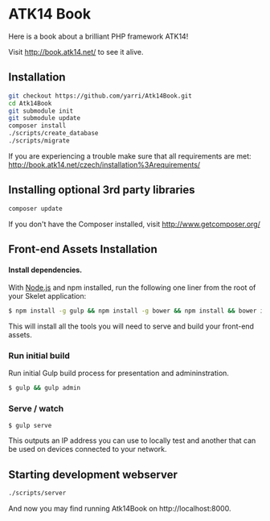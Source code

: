 ATK14 Book
==========

Here is a book about a brilliant PHP framework ATK14!

Visit http://book.atk14.net/ to see it alive.

Installation
------------

```bash
git checkout https://github.com/yarri/Atk14Book.git
cd Atk14Book
git submodule init
git submodule update
composer install
./scripts/create_database
./scripts/migrate
```
If you are experiencing a trouble make sure that all requirements are met: <http://book.atk14.net/czech/installation%3Arequirements/>

Installing optional 3rd party libraries
---------------------------------------

```bash
composer update
```

If you don't have the Composer installed, visit http://www.getcomposer.org/

Front-end Assets Installation
-----------------------------
#### Install dependencies.
With [Node.js](http://nodejs.org) and npm installed, run the following one liner from the root of your Skelet application:
```bash
$ npm install -g gulp && npm install -g bower && npm install && bower install
```

This will install all the tools you will need to serve and build your front-end assets.

### Run initial build
Run initial Gulp build process for presentation and admininstration.
```bash
$ gulp && gulp admin
```

### Serve / watch
```bash
$ gulp serve
```

This outputs an IP address you can use to locally test and another that can be used on devices connected to your network.

Starting development webserver
------------------------------

```bash
./scripts/server
```

And now you may find running Atk14Book on http://localhost:8000.
